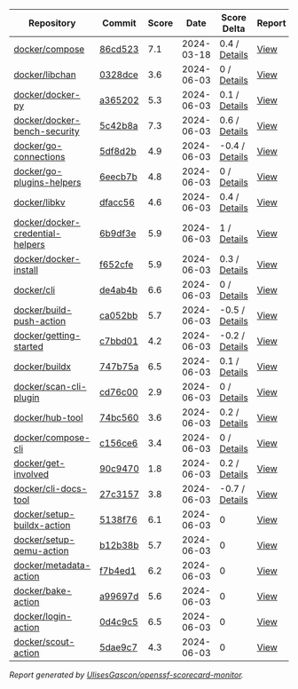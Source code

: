 <!-- OPENSSF-SCORECARD-MONITOR:START -->

| Repository | Commit | Score | Date | Score Delta | Report | StepSecurity |
| -- | -- | -- | -- | -- | -- | -- |
| [docker/compose](https://github.com/docker/compose) | [86cd523](https://github.com/docker/compose/commit/86cd52370a6e543ae9503f83b7e9dff971b28d75) | 7.1 | 2024-03-18 | 0.4 / [Details](https://kooltheba.github.io/openssf-scorecard-api-visualizer/#/projects/github.com/docker/compose/compare/a1b7bee094e2514f1ace6d436830dfbb232ef5dc/86cd52370a6e543ae9503f83b7e9dff971b28d75) | [View](https://kooltheba.github.io/openssf-scorecard-api-visualizer/#/projects/github.com/docker/compose/commit/86cd52370a6e543ae9503f83b7e9dff971b28d75) | [Fix it](https://app.stepsecurity.io/securerepo?repo=docker/compose) |
| [docker/libchan](https://github.com/docker/libchan) | [0328dce](https://github.com/docker/libchan/commit/0328dcec840a0659448faf08af087135fffb7fde) | 3.6 | 2024-06-03 | 0 / [Details](https://kooltheba.github.io/openssf-scorecard-api-visualizer/#/projects/github.com/docker/libchan/compare/0328dcec840a0659448faf08af087135fffb7fde/0328dcec840a0659448faf08af087135fffb7fde) | [View](https://kooltheba.github.io/openssf-scorecard-api-visualizer/#/projects/github.com/docker/libchan/commit/0328dcec840a0659448faf08af087135fffb7fde) | [Fix it](https://app.stepsecurity.io/securerepo?repo=docker/libchan) |
| [docker/docker-py](https://github.com/docker/docker-py) | [a365202](https://github.com/docker/docker-py/commit/a3652028b1ead708bd9191efb286f909ba6c2a49) | 5.3 | 2024-06-03 | 0.1 / [Details](https://kooltheba.github.io/openssf-scorecard-api-visualizer/#/projects/github.com/docker/docker-py/compare/3d0a3f1d77878a7197b5b65ba0abefd3b72c6f72/a3652028b1ead708bd9191efb286f909ba6c2a49) | [View](https://kooltheba.github.io/openssf-scorecard-api-visualizer/#/projects/github.com/docker/docker-py/commit/a3652028b1ead708bd9191efb286f909ba6c2a49) | [Fix it](https://app.stepsecurity.io/securerepo?repo=docker/docker-py) |
| [docker/docker-bench-security](https://github.com/docker/docker-bench-security) | [5c42b8a](https://github.com/docker/docker-bench-security/commit/5c42b8ad5f367e2988b9889171e9ec4f11f446e0) | 7.3 | 2024-06-03 | 0.6 / [Details](https://kooltheba.github.io/openssf-scorecard-api-visualizer/#/projects/github.com/docker/docker-bench-security/compare/0fd702afedd685fe9e1357c3a5009536535e97cd/5c42b8ad5f367e2988b9889171e9ec4f11f446e0) | [View](https://kooltheba.github.io/openssf-scorecard-api-visualizer/#/projects/github.com/docker/docker-bench-security/commit/5c42b8ad5f367e2988b9889171e9ec4f11f446e0) | [Fix it](https://app.stepsecurity.io/securerepo?repo=docker/docker-bench-security) |
| [docker/go-connections](https://github.com/docker/go-connections) | [5df8d2b](https://github.com/docker/go-connections/commit/5df8d2b30ca886f2d94740ce3c54abd58a5bb2c9) | 4.9 | 2024-06-03 | -0.4 / [Details](https://kooltheba.github.io/openssf-scorecard-api-visualizer/#/projects/github.com/docker/go-connections/compare/fa09c952e3eadbffaf8afc5b8a1667158ba38ace/5df8d2b30ca886f2d94740ce3c54abd58a5bb2c9) | [View](https://kooltheba.github.io/openssf-scorecard-api-visualizer/#/projects/github.com/docker/go-connections/commit/5df8d2b30ca886f2d94740ce3c54abd58a5bb2c9) | [Fix it](https://app.stepsecurity.io/securerepo?repo=docker/go-connections) |
| [docker/go-plugins-helpers](https://github.com/docker/go-plugins-helpers) | [6eecb7b](https://github.com/docker/go-plugins-helpers/commit/6eecb7beb65124bb44a23848bb46e98b4f50ae18) | 4.8 | 2024-06-03 | 0 / [Details](https://kooltheba.github.io/openssf-scorecard-api-visualizer/#/projects/github.com/docker/go-plugins-helpers/compare/6eecb7beb65124bb44a23848bb46e98b4f50ae18/6eecb7beb65124bb44a23848bb46e98b4f50ae18) | [View](https://kooltheba.github.io/openssf-scorecard-api-visualizer/#/projects/github.com/docker/go-plugins-helpers/commit/6eecb7beb65124bb44a23848bb46e98b4f50ae18) | [Fix it](https://app.stepsecurity.io/securerepo?repo=docker/go-plugins-helpers) |
| [docker/libkv](https://github.com/docker/libkv) | [dfacc56](https://github.com/docker/libkv/commit/dfacc563de57ee17ca54bb3b6b2a004454f3ce41) | 4.6 | 2024-06-03 | 0.4 / [Details](https://kooltheba.github.io/openssf-scorecard-api-visualizer/#/projects/github.com/docker/libkv/compare/dfacc563de57ee17ca54bb3b6b2a004454f3ce41/dfacc563de57ee17ca54bb3b6b2a004454f3ce41) | [View](https://kooltheba.github.io/openssf-scorecard-api-visualizer/#/projects/github.com/docker/libkv/commit/dfacc563de57ee17ca54bb3b6b2a004454f3ce41) | [Fix it](https://app.stepsecurity.io/securerepo?repo=docker/libkv) |
| [docker/docker-credential-helpers](https://github.com/docker/docker-credential-helpers) | [6b9df3e](https://github.com/docker/docker-credential-helpers/commit/6b9df3ebb5da5aa22f722b25506bba1414519c6a) | 5.9 | 2024-06-03 | 1 / [Details](https://kooltheba.github.io/openssf-scorecard-api-visualizer/#/projects/github.com/docker/docker-credential-helpers/compare/8396edb35f8d7229e75482e9d82c7729fa7001b7/6b9df3ebb5da5aa22f722b25506bba1414519c6a) | [View](https://kooltheba.github.io/openssf-scorecard-api-visualizer/#/projects/github.com/docker/docker-credential-helpers/commit/6b9df3ebb5da5aa22f722b25506bba1414519c6a) | [Fix it](https://app.stepsecurity.io/securerepo?repo=docker/docker-credential-helpers) |
| [docker/docker-install](https://github.com/docker/docker-install) | [f652cfe](https://github.com/docker/docker-install/commit/f652cfe7b3b1de97ef3ff320958d95c6c7738ede) | 5.9 | 2024-06-03 | 0.3 / [Details](https://kooltheba.github.io/openssf-scorecard-api-visualizer/#/projects/github.com/docker/docker-install/compare/98c7397f6ae0e2feead342167bcd93528da981cb/f652cfe7b3b1de97ef3ff320958d95c6c7738ede) | [View](https://kooltheba.github.io/openssf-scorecard-api-visualizer/#/projects/github.com/docker/docker-install/commit/f652cfe7b3b1de97ef3ff320958d95c6c7738ede) | [Fix it](https://app.stepsecurity.io/securerepo?repo=docker/docker-install) |
| [docker/cli](https://github.com/docker/cli) | [de4ab4b](https://github.com/docker/cli/commit/de4ab4bd06dc18660972d702871f31d9372323ba) | 6.6 | 2024-06-03 | 0 / [Details](https://kooltheba.github.io/openssf-scorecard-api-visualizer/#/projects/github.com/docker/cli/compare/a6114fc42416d354745abc82aeba1a7f4da0cf0a/de4ab4bd06dc18660972d702871f31d9372323ba) | [View](https://kooltheba.github.io/openssf-scorecard-api-visualizer/#/projects/github.com/docker/cli/commit/de4ab4bd06dc18660972d702871f31d9372323ba) | [Fix it](https://app.stepsecurity.io/securerepo?repo=docker/cli) |
| [docker/build-push-action](https://github.com/docker/build-push-action) | [ca052bb](https://github.com/docker/build-push-action/commit/ca052bb54ab0790a636c9b5f226502c73d547a25) | 5.7 | 2024-06-03 | -0.5 / [Details](https://kooltheba.github.io/openssf-scorecard-api-visualizer/#/projects/github.com/docker/build-push-action/compare/9f6f8c940b91232557f8699b21341a08624a8dce/ca052bb54ab0790a636c9b5f226502c73d547a25) | [View](https://kooltheba.github.io/openssf-scorecard-api-visualizer/#/projects/github.com/docker/build-push-action/commit/ca052bb54ab0790a636c9b5f226502c73d547a25) | [Fix it](https://app.stepsecurity.io/securerepo?repo=docker/build-push-action) |
| [docker/getting-started](https://github.com/docker/getting-started) | [c7bbd01](https://github.com/docker/getting-started/commit/c7bbd0119fadccc6d427377b605d1b658136d8bd) | 4.2 | 2024-06-03 | -0.2 / [Details](https://kooltheba.github.io/openssf-scorecard-api-visualizer/#/projects/github.com/docker/getting-started/compare/c7bbd0119fadccc6d427377b605d1b658136d8bd/c7bbd0119fadccc6d427377b605d1b658136d8bd) | [View](https://kooltheba.github.io/openssf-scorecard-api-visualizer/#/projects/github.com/docker/getting-started/commit/c7bbd0119fadccc6d427377b605d1b658136d8bd) | [Fix it](https://app.stepsecurity.io/securerepo?repo=docker/getting-started) |
| [docker/buildx](https://github.com/docker/buildx) | [747b75a](https://github.com/docker/buildx/commit/747b75a2175d10ae3b90d25ced97313bb26913b8) | 6.5 | 2024-06-03 | 0.1 / [Details](https://kooltheba.github.io/openssf-scorecard-api-visualizer/#/projects/github.com/docker/buildx/compare/5b5c4c8c9df55e133c39cce8153e0fa9fc6f60c4/747b75a2175d10ae3b90d25ced97313bb26913b8) | [View](https://kooltheba.github.io/openssf-scorecard-api-visualizer/#/projects/github.com/docker/buildx/commit/747b75a2175d10ae3b90d25ced97313bb26913b8) | [Fix it](https://app.stepsecurity.io/securerepo?repo=docker/buildx) |
| [docker/scan-cli-plugin](https://github.com/docker/scan-cli-plugin) | [cd76c00](https://github.com/docker/scan-cli-plugin/commit/cd76c00e79763dcb411d976971ea5b03180a4943) | 2.9 | 2024-06-03 | 0 / [Details](https://kooltheba.github.io/openssf-scorecard-api-visualizer/#/projects/github.com/docker/scan-cli-plugin/compare/cd76c00e79763dcb411d976971ea5b03180a4943/cd76c00e79763dcb411d976971ea5b03180a4943) | [View](https://kooltheba.github.io/openssf-scorecard-api-visualizer/#/projects/github.com/docker/scan-cli-plugin/commit/cd76c00e79763dcb411d976971ea5b03180a4943) | [Fix it](https://app.stepsecurity.io/securerepo?repo=docker/scan-cli-plugin) |
| [docker/hub-tool](https://github.com/docker/hub-tool) | [74bc560](https://github.com/docker/hub-tool/commit/74bc560cdbc56bd232c49033c2f37194b7b40e62) | 3.6 | 2024-06-03 | 0.2 / [Details](https://kooltheba.github.io/openssf-scorecard-api-visualizer/#/projects/github.com/docker/hub-tool/compare/44062da63a0cdcdbd69a9ba13ad77fe50f655fd8/74bc560cdbc56bd232c49033c2f37194b7b40e62) | [View](https://kooltheba.github.io/openssf-scorecard-api-visualizer/#/projects/github.com/docker/hub-tool/commit/74bc560cdbc56bd232c49033c2f37194b7b40e62) | [Fix it](https://app.stepsecurity.io/securerepo?repo=docker/hub-tool) |
| [docker/compose-cli](https://github.com/docker/compose-cli) | [c156ce6](https://github.com/docker/compose-cli/commit/c156ce6da4c2b317174d42daf1b019efa87e9f92) | 3.4 | 2024-06-03 | 0 / [Details](https://kooltheba.github.io/openssf-scorecard-api-visualizer/#/projects/github.com/docker/compose-cli/compare/8a400d0c4f91bcd1fef8da38dfab00d4c85603e3/c156ce6da4c2b317174d42daf1b019efa87e9f92) | [View](https://kooltheba.github.io/openssf-scorecard-api-visualizer/#/projects/github.com/docker/compose-cli/commit/c156ce6da4c2b317174d42daf1b019efa87e9f92) | [Fix it](https://app.stepsecurity.io/securerepo?repo=docker/compose-cli) |
| [docker/get-involved](https://github.com/docker/get-involved) | [90c9470](https://github.com/docker/get-involved/commit/90c9470fd66c9318fec9c6f0914cb70fa87b9bf9) | 1.8 | 2024-06-03 | 0.2 / [Details](https://kooltheba.github.io/openssf-scorecard-api-visualizer/#/projects/github.com/docker/get-involved/compare/90c9470fd66c9318fec9c6f0914cb70fa87b9bf9/90c9470fd66c9318fec9c6f0914cb70fa87b9bf9) | [View](https://kooltheba.github.io/openssf-scorecard-api-visualizer/#/projects/github.com/docker/get-involved/commit/90c9470fd66c9318fec9c6f0914cb70fa87b9bf9) | [Fix it](https://app.stepsecurity.io/securerepo?repo=docker/get-involved) |
| [docker/cli-docs-tool](https://github.com/docker/cli-docs-tool) | [27c3157](https://github.com/docker/cli-docs-tool/commit/27c3157f563158e6bdff28425a7fee27f7f6a53c) | 3.8 | 2024-06-03 | -0.7 / [Details](https://kooltheba.github.io/openssf-scorecard-api-visualizer/#/projects/github.com/docker/cli-docs-tool/compare/3895c94c94619a754e1f60e944992cc61be6ff84/27c3157f563158e6bdff28425a7fee27f7f6a53c) | [View](https://kooltheba.github.io/openssf-scorecard-api-visualizer/#/projects/github.com/docker/cli-docs-tool/commit/27c3157f563158e6bdff28425a7fee27f7f6a53c) | [Fix it](https://app.stepsecurity.io/securerepo?repo=docker/cli-docs-tool) |
| [docker/setup-buildx-action](https://github.com/docker/setup-buildx-action) | [5138f76](https://github.com/docker/setup-buildx-action/commit/5138f76647652447004da686b2411557eaf65f33) | 6.1 | 2024-06-03 | 0 | [View](https://kooltheba.github.io/openssf-scorecard-api-visualizer/#/projects/github.com/docker/setup-buildx-action/commit/5138f76647652447004da686b2411557eaf65f33) | [Fix it](https://app.stepsecurity.io/securerepo?repo=docker/setup-buildx-action) |
| [docker/setup-qemu-action](https://github.com/docker/setup-qemu-action) | [b12b38b](https://github.com/docker/setup-qemu-action/commit/b12b38b5fe75585e04f6aa3fd11fea2f4385ab7f) | 5.7 | 2024-06-03 | 0 | [View](https://kooltheba.github.io/openssf-scorecard-api-visualizer/#/projects/github.com/docker/setup-qemu-action/commit/b12b38b5fe75585e04f6aa3fd11fea2f4385ab7f) | [Fix it](https://app.stepsecurity.io/securerepo?repo=docker/setup-qemu-action) |
| [docker/metadata-action](https://github.com/docker/metadata-action) | [f7b4ed1](https://github.com/docker/metadata-action/commit/f7b4ed12385588c3f9bc252f0a2b520d83b52d48) | 6.2 | 2024-06-03 | 0 | [View](https://kooltheba.github.io/openssf-scorecard-api-visualizer/#/projects/github.com/docker/metadata-action/commit/f7b4ed12385588c3f9bc252f0a2b520d83b52d48) | [Fix it](https://app.stepsecurity.io/securerepo?repo=docker/metadata-action) |
| [docker/bake-action](https://github.com/docker/bake-action) | [a99697d](https://github.com/docker/bake-action/commit/a99697dcb6a3c90dfa91a96de6490ad7bbbe5f29) | 5.6 | 2024-06-03 | 0 | [View](https://kooltheba.github.io/openssf-scorecard-api-visualizer/#/projects/github.com/docker/bake-action/commit/a99697dcb6a3c90dfa91a96de6490ad7bbbe5f29) | [Fix it](https://app.stepsecurity.io/securerepo?repo=docker/bake-action) |
| [docker/login-action](https://github.com/docker/login-action) | [0d4c9c5](https://github.com/docker/login-action/commit/0d4c9c5ea7693da7b068278f7b52bda2a190a446) | 6.5 | 2024-06-03 | 0 | [View](https://kooltheba.github.io/openssf-scorecard-api-visualizer/#/projects/github.com/docker/login-action/commit/0d4c9c5ea7693da7b068278f7b52bda2a190a446) | [Fix it](https://app.stepsecurity.io/securerepo?repo=docker/login-action) |
| [docker/scout-action](https://github.com/docker/scout-action) | [5dae9c7](https://github.com/docker/scout-action/commit/5dae9c7571dd0f3de81f5b501240c593c13c3eb6) | 4.3 | 2024-06-03 | 0 | [View](https://kooltheba.github.io/openssf-scorecard-api-visualizer/#/projects/github.com/docker/scout-action/commit/5dae9c7571dd0f3de81f5b501240c593c13c3eb6) | [Fix it](https://app.stepsecurity.io/securerepo?repo=docker/scout-action) |

_Report generated by [UlisesGascon/openssf-scorecard-monitor](https://github.com/UlisesGascon/openssf-scorecard-monitor)._
<!-- OPENSSF-SCORECARD-MONITOR:END -->